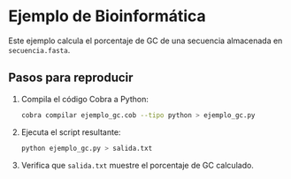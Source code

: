 # Ejemplo de Bioinformática

Este ejemplo calcula el porcentaje de GC de una secuencia almacenada en `secuencia.fasta`.

## Pasos para reproducir

1. Compila el código Cobra a Python:
   ```bash
   cobra compilar ejemplo_gc.cob --tipo python > ejemplo_gc.py
   ```
2. Ejecuta el script resultante:
   ```bash
   python ejemplo_gc.py > salida.txt
   ```
3. Verifica que `salida.txt` muestre el porcentaje de GC calculado.
